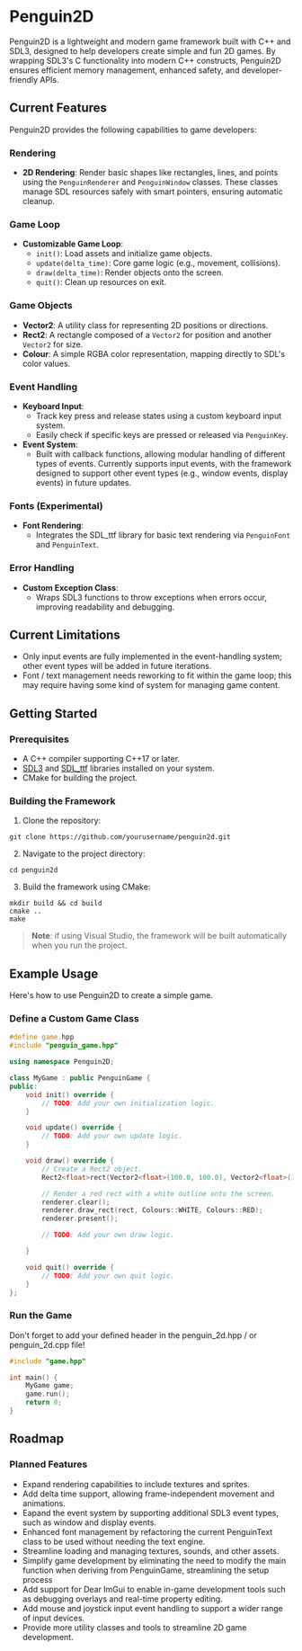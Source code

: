 # Penguin2D

Penguin2D is a lightweight and modern game framework built with C++ and SDL3, designed to help developers create simple and fun 2D games. By wrapping SDL3's C functionality into modern C++ constructs, Penguin2D ensures efficient memory management, enhanced safety, and developer-friendly APIs.

## Current Features
Penguin2D provides the following capabilities to game developers:

### Rendering
- **2D Rendering**: Render basic shapes like rectangles, lines, and points using the `PenguinRenderer` and `PenguinWindow` classes. These classes manage SDL resources safely with smart pointers, ensuring automatic cleanup.

### Game Loop
- **Customizable Game Loop**:
  - `init()`: Load assets and initialize game objects.
  - `update(delta_time)`: Core game logic (e.g., movement, collisions).
  - `draw(delta_time)`: Render objects onto the screen.
  - `quit()`: Clean up resources on exit.

### Game Objects
- **Vector2**: A utility class for representing 2D positions or directions.
- **Rect2**: A rectangle composed of a `Vector2` for position and another `Vector2` for size.
- **Colour**: A simple RGBA color representation, mapping directly to SDL's color values.

### Event Handling
- **Keyboard Input**:
  - Track key press and release states using a custom keyboard input system.
  - Easily check if specific keys are pressed or released via `PenguinKey`.
- **Event System**:
  - Built with callback functions, allowing modular handling of different types of events. Currently supports input events, with the framework designed to support other event types (e.g., window events, display events) in future updates.

### Fonts (Experimental)
- **Font Rendering**:
  - Integrates the SDL_ttf library for basic text rendering via `PenguinFont` and `PenguinText`.

### Error Handling
- **Custom Exception Class**:
  - Wraps SDL3 functions to throw exceptions when errors occur, improving readability and debugging.

## Current Limitations
- Only input events are fully implemented in the event-handling system; other event types will be added in future iterations.
- Font / text management needs reworking to fit within the game loop; this may require having some kind of system for managing game content.

## Getting Started
### Prerequisites
- A C++ compiler supporting C++17 or later.
- <a href="https://github.com/libsdl-org/SDL">SDL3</a> and <a href="https://github.com/libsdl-org/SDL_ttf">SDL_ttf</a> libraries installed on your system.
- CMake for building the project.

### Building the Framework
1. Clone the repository:

```
git clone https://github.com/yourusername/penguin2d.git
```

2. Navigate to the project directory:
```
cd penguin2d
```

3. Build the framework using CMake:
```
mkdir build && cd build  
cmake ..  
make
```
 > **Note**: if using Visual Studio, the framework will be built automatically when you run the project.

## Example Usage

Here's how to use Penguin2D to create a simple game.

### Define a Custom Game Class

```cpp
#define game.hpp
#include "penguin_game.hpp"

using namespace Penguin2D;

class MyGame : public PenguinGame {
public:
    void init() override {
        // TODO: Add your own initialization logic.
    }

    void update() override {
        // TODO: Add your own update logic.
    }

    void draw() override {
        // Create a Rect2 object.
        Rect2<float>rect(Vector2<float>(100.0, 100.0), Vector2<float>(100.0, 100.0));

        // Render a red rect with a white outline onto the screen.
        renderer.clear();
        renderer.draw_rect(rect, Colours::WHITE, Colours::RED);
        renderer.present();

        // TODO: Add your own draw logic.

    }

    void quit() override {
        // TODO: Add your own quit logic.
    }
};
```

### Run the Game

Don't forget to add your defined header in the penguin_2d.hpp / or penguin_2d.cpp file!

```cpp
#include "game.hpp"

int main() {
    MyGame game;
    game.run();
    return 0;
}
```

## Roadmap
### Planned Features
- Expand rendering capabilities to include textures and sprites.
- Add delta time support, allowing frame-independent movement and animations.
- Eapand the event system by supporting additional SDL3 event types, such as window and display events.
- Enhanced font management by refactoring the current PenguinText class to be used without needing the text engine.
- Streamline loading and managing textures, sounds, and other assets.
- Simplify game development by eliminating the need to modify the main function when deriving from PenguinGame, streamlining the setup process
- Add support for Dear ImGui to enable in-game development tools such as debugging overlays and real-time property editing.
- Add mouse and joystick input event handling to support a wider range of input devices.
- Provide more utility classes and tools to streamline 2D game development.
